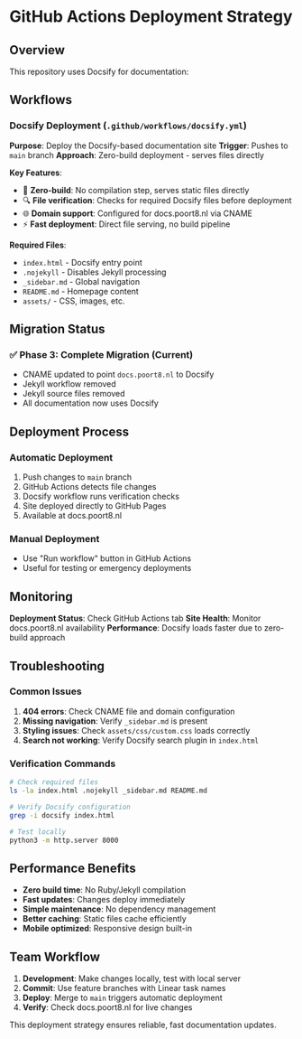 # GitHub Actions Deployment Strategy

## Overview

This repository uses Docsify for documentation:

## Workflows

### Docsify Deployment (`.github/workflows/docsify.yml`)

**Purpose**: Deploy the Docsify-based documentation site
**Trigger**: Pushes to `main` branch
**Approach**: Zero-build deployment - serves files directly

**Key Features**:
- 🚀 **Zero-build**: No compilation step, serves static files directly
- 🔍 **File verification**: Checks for required Docsify files before deployment
- 🌐 **Domain support**: Configured for docs.poort8.nl via CNAME
- ⚡ **Fast deployment**: Direct file serving, no build pipeline

**Required Files**:
- `index.html` - Docsify entry point
- `.nojekyll` - Disables Jekyll processing
- `_sidebar.md` - Global navigation
- `README.md` - Homepage content
- `assets/` - CSS, images, etc.

## Migration Status

### ✅ Phase 3: Complete Migration (Current)
- CNAME updated to point `docs.poort8.nl` to Docsify
- Jekyll workflow removed
- Jekyll source files removed
- All documentation now uses Docsify

## Deployment Process

### Automatic Deployment
1. Push changes to `main` branch
2. GitHub Actions detects file changes
3. Docsify workflow runs verification checks
4. Site deployed directly to GitHub Pages
5. Available at docs.poort8.nl

### Manual Deployment
- Use "Run workflow" button in GitHub Actions
- Useful for testing or emergency deployments

## Monitoring

**Deployment Status**: Check GitHub Actions tab
**Site Health**: Monitor docs.poort8.nl availability
**Performance**: Docsify loads faster due to zero-build approach

## Troubleshooting

### Common Issues
1. **404 errors**: Check CNAME file and domain configuration
2. **Missing navigation**: Verify `_sidebar.md` is present
3. **Styling issues**: Check `assets/css/custom.css` loads correctly
4. **Search not working**: Verify Docsify search plugin in `index.html`

### Verification Commands
```bash
# Check required files
ls -la index.html .nojekyll _sidebar.md README.md

# Verify Docsify configuration
grep -i docsify index.html

# Test locally
python3 -m http.server 8000
```

## Performance Benefits

- **Zero build time**: No Ruby/Jekyll compilation
- **Fast updates**: Changes deploy immediately  
- **Simple maintenance**: No dependency management
- **Better caching**: Static files cache efficiently
- **Mobile optimized**: Responsive design built-in

## Team Workflow

1. **Development**: Make changes locally, test with local server
2. **Commit**: Use feature branches with Linear task names
3. **Deploy**: Merge to `main` triggers automatic deployment
4. **Verify**: Check docs.poort8.nl for live changes

This deployment strategy ensures reliable, fast documentation updates.
